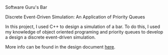Software Guru's Bar

Discrete Event-Driven Simulation: An Application of Priority Queues

In this project, I used C++ to design a simulation of a bar. To do this, I used my knowledge of object oriented programing and priority queues to develop a design a discrete event-driven simulation.

More info can be found in the design document <a href="https://github.com/cbates8/SCU-Projects/blob/master/CSCI%2061%20-%20Data%20Structures%20and%20Algorithms/Software%20Guru's%20Bar%20Project/Discrete%20Event-Driven%20Simulation%20with%20Priority%20Queues.pdf">here</a>.
